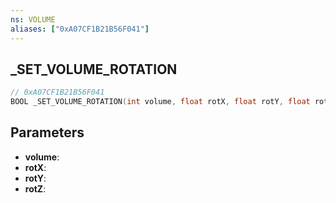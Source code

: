 ```yaml
---
ns: VOLUME
aliases: ["0xA07CF1B21B56F041"]
---
```

## _SET_VOLUME_ROTATION

```c
// 0xA07CF1B21B56F041
BOOL _SET_VOLUME_ROTATION(int volume, float rotX, float rotY, float rotZ);
```

## Parameters
* **volume**:
* **rotX**:
* **rotY**:
* **rotZ**:
